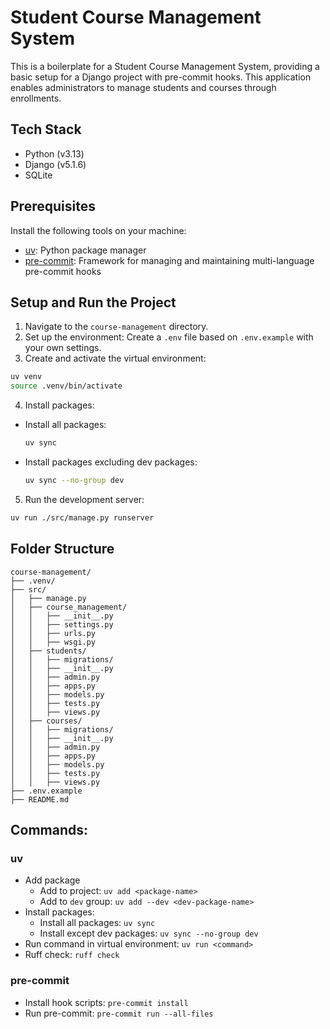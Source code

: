# Student Course Management System

This is a boilerplate for a Student Course Management System, providing a basic setup for a Django project with pre-commit hooks. This application enables administrators to manage students and courses through enrollments.

## Tech Stack

- Python (v3.13)
- Django (v5.1.6)
- SQLite

## Prerequisites

Install the following tools on your machine:

- [uv](https://docs.astral.sh/uv): Python package manager
- [pre-commit](https://pre-commit.com/): Framework for managing and maintaining multi-language pre-commit hooks

## Setup and Run the Project

1. Navigate to the `course-management` directory.
2. Set up the environment: Create a `.env` file based on `.env.example` with your own settings.
3. Create and activate the virtual environment:
  ```sh
  uv venv
  source .venv/bin/activate
  ```
4. Install packages:
  - Install all packages:
    ```sh
    uv sync
    ```
  - Install packages excluding dev packages:
    ```sh
    uv sync --no-group dev
    ```
5. Run the development server:
  ```sh
  uv run ./src/manage.py runserver
  ```

## Folder Structure

```
course-management/
├── .venv/
├── src/
│   ├── manage.py
│   ├── course_management/
│   │   ├── __init__.py
│   │   ├── settings.py
│   │   ├── urls.py
│   │   ├── wsgi.py
│   ├── students/
│   │   ├── migrations/
│   │   ├── __init__.py
│   │   ├── admin.py
│   │   ├── apps.py
│   │   ├── models.py
│   │   ├── tests.py
│   │   ├── views.py
│   ├── courses/
│   │   ├── migrations/
│   │   ├── __init__.py
│   │   ├── admin.py
│   │   ├── apps.py
│   │   ├── models.py
│   │   ├── tests.py
│   │   ├── views.py
├── .env.example
├── README.md
```

## Commands:
### uv
- Add package
  - Add to project: `uv add <package-name>`
  - Add to `dev` group: `uv add --dev <dev-package-name>`
- Install packages:
   - Install all packages: `uv sync`
   - Install except dev packages: `uv sync --no-group dev`
- Run command in virtual environment: `uv run <command>`
- Ruff check: `ruff check`

### pre-commit
- Install hook scripts: `pre-commit install`
- Run pre-commit: `pre-commit run --all-files`
